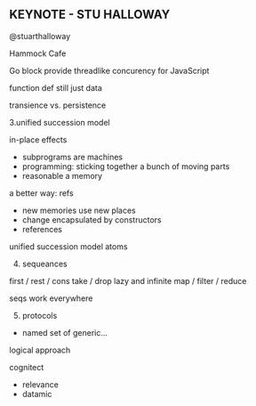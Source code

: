 KEYNOTE - STU HALLOWAY
----------------------

@stuarthalloway 

Hammock Cafe

Go block provide threadlike concurency for JavaScript

function def
still just data

transience vs. persistence

3.unified succession model

in-place effects
- subprograms are machines
- programming: sticking together a bunch of moving parts
- reasonable a memory 

a better way: refs
- new memories use new places
- change encapsulated by constructors
- references 

unified succession model
atoms

4. sequeances 

first / rest / cons
take / drop
lazy and infinite
map / filter / reduce

seqs work everywhere

5. protocols

- named set of generic...

logical approach

cognitect
- relevance
- datamic


